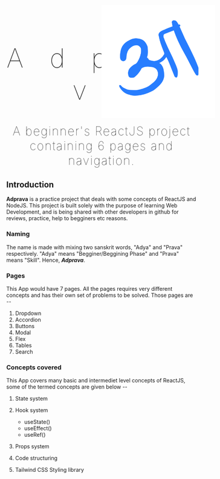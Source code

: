 

<!-- ![Adprava Logo](./src//media/logos/AA-in-hindi-trans.png)   -->
<div align="center"><img  src="./src/media/logos/blue-AA-in-hindi-trans.png" style="position:absolute;left:50%" width="300" ></div>

<h1 align="center" style="font-size:70px; font-weight:50; letter-spacing:10px" >A&nbsp d&nbsp p&nbsp r&nbsp a&nbsp v&nbsp a</h1>

<h3 align="center" style="font-size:32px; font-weight:100; letter-spacing:2px"> A beginner's ReactJS project containing 6 pages and navigation. </h3>


## Introduction
**Adprava** is a practice project that deals with some concepts of ReactJS and NodeJS. This project is built solely with the purpose of learning Web Development, and is being shared with other developers in github for reviews, practice, help to begginers etc reasons.

### Naming
The name is made with mixing two sanskrit words, "Adya" and "Prava" respectively. "Adya" means "Begginer/Beggining Phase" and "Prava" means "Skill". Hence, ***Adprava***.

### Pages
This App would have 7 pages. All the pages requires very different concepts and has their own set of problems to be solved. Those pages are --
1. Dropdown
1. Accordion
1. Buttons
1. Modal
1. Flex
1. Tables 
1. Search

### Concepts covered 
This App covers many basic and intermediet level concepts of ReactJS, some of the termed concepts are given below --
1. State system
1. Hook system    
    * useState()
    * useEffect()
    * useRef()
  
1. Props system
1. Code structuring
1. Tailwind CSS Styling library

